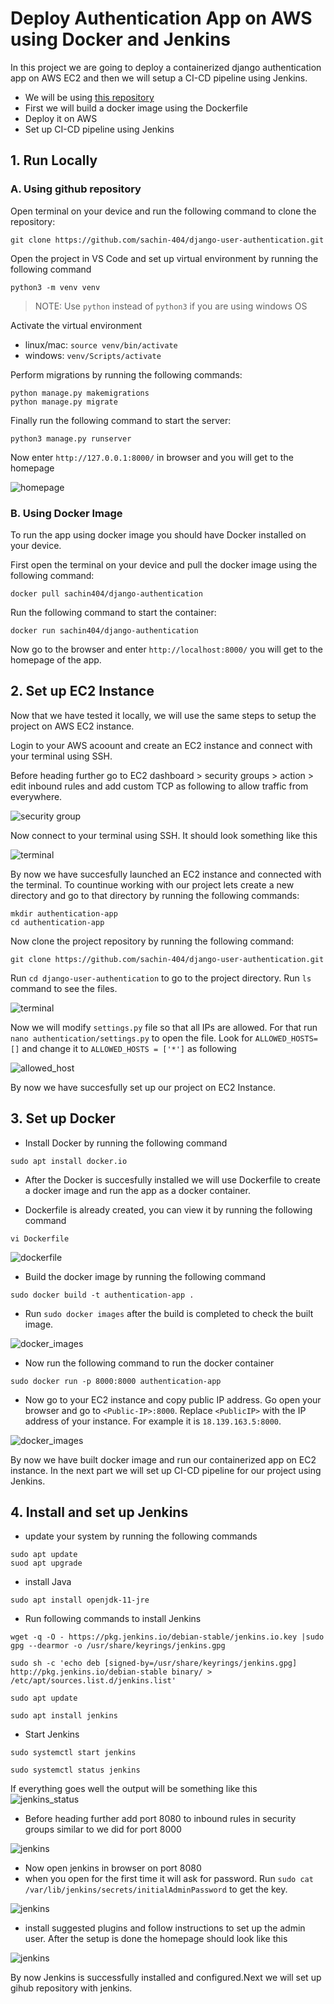 # Deploy Authentication App on AWS using Docker and Jenkins

In this project we are going to deploy a containerized django authentication app on AWS EC2 and then we will setup a CI-CD pipeline using Jenkins.

- We will be using [this repository](https://github.com/sachin-404/django-user-authentication)
- First we will build a docker image using the Dockerfile
- Deploy it on AWS
- Set up CI-CD pipeline using Jenkins

## 1. Run Locally
### A. Using github repository
Open terminal on your device and run the following command to clone the repository:
```
git clone https://github.com/sachin-404/django-user-authentication.git
```
Open the project in VS Code and set up virtual environment by running the following command
```
python3 -m venv venv
```
> NOTE: Use `python` instead of `python3` if you are using windows OS

Activate the virtual environment

- linux/mac: `source venv/bin/activate`
- windows: `venv/Scripts/activate`

Perform migrations by running the following commands:
```
python manage.py makemigrations
python manage.py migrate
```
Finally run the following command to start the server:
```
python3 manage.py runserver
```
Now enter `http://127.0.0.1:8000/` in browser and you will get to the homepage

![homepage](img/1.png)

### B. Using Docker Image
To run the app using docker image you should have Docker installed on your device.

First open the terminal on your device and pull the docker image using the following command:
```
docker pull sachin404/django-authentication
```

Run the following command to start the container:
```
docker run sachin404/django-authentication
```
Now go to the browser and enter  `http://localhost:8000/` you will get to the homepage of the app.

## 2. Set up EC2 Instance
Now that we have tested it locally, we will use the same steps to setup the project on AWS EC2 instance. 

Login to your AWS acoount and create an EC2 instance and connect with your terminal using SSH.

Before heading further go to EC2 dashboard > security groups > action > edit inbound rules and add custom TCP as following to allow traffic from everywhere.

![security group](img/2.png)

Now connect to your terminal using SSH. It should look something like this

![terminal](img/3.png)

By now we have succesfully launched an EC2 instance and connected with the terminal. To countinue working with our project lets create a new directory and go to that directory by running the following commands:
```
mkdir authentication-app
cd authentication-app
```
Now clone the project repository by running the following command:
```
git clone https://github.com/sachin-404/django-user-authentication.git
```
Run `cd django-user-authentication` to go to the project directory. Run `ls` command to see the files.

![terminal](img/4.png)

Now we will modify `settings.py` file so that all IPs are allowed. For that run `nano authentication/settings.py` to open the file. Look for `ALLOWED_HOSTS=[]` and change it to `ALLOWED_HOSTS = ['*']` as following

![allowed_host](img/5.png)

By now we have succesfully set up our project on EC2 Instance.

## 3. Set up Docker

- Install Docker by running the following command
```
sudo apt install docker.io
```
- After the Docker is succesfully installed we will use Dockerfile to create a docker image and run the app as a docker container.

- Dockerfile is already created, you can view it by running the following command
```
vi Dockerfile
```
![dockerfile](img/6.png)

- Build the docker image by running the following command
```
sudo docker build -t authentication-app .
```

- Run `sudo docker images` after the build is completed to check the built image.

![docker_images](img/7.png)

- Now run the following command to run the docker container
```
sudo docker run -p 8000:8000 authentication-app
```

- Now go to your EC2 instance and copy public IP address. Go open your browser and go to `<Public-IP>:8000`. Replace `<PublicIP>` with the IP address of your instance. For example it is `18.139.163.5:8000`. 

![docker_images](img/8.png)

By now we have built docker image and run our containerized app on EC2 instance. In the next part we will set up CI-CD pipeline for our project using Jenkins.

## 4. Install and set up Jenkins
- update your system by running the following commands
```
sudo apt update
suod apt upgrade
```
- install Java
```
sudo apt install openjdk-11-jre 
```
- Run following commands to install Jenkins
```
wget -q -O - https://pkg.jenkins.io/debian-stable/jenkins.io.key |sudo gpg --dearmor -o /usr/share/keyrings/jenkins.gpg
```
```
sudo sh -c 'echo deb [signed-by=/usr/share/keyrings/jenkins.gpg] http://pkg.jenkins.io/debian-stable binary/ > /etc/apt/sources.list.d/jenkins.list'
```
```
sudo apt update
```
```
sudo apt install jenkins
```
- Start Jenkins
```
sudo systemctl start jenkins
```
```
sudo systemctl status jenkins
```

If everything goes well the output will be something like this
![jenkins_status](img/9.png)

- Before heading further add port 8080 to inbound rules in security groups similar to we did for port 8000

![jenkins](img/10.png)

- Now open jenkins in browser on port 8080
- when you open for the first time it will ask for password. Run `sudo cat /var/lib/jenkins/secrets/initialAdminPassword` to get the key.

![jenkins](img/11.png)

- install suggested plugins and follow instructions to set up the admin user. After the setup is done the homepage should look like this

![jenkins](img/12.png)

By now Jenkins is successfully installed and configured.Next we will set up gihub repository with jenkins.

